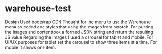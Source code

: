 # warehouse-test
Design
Used bootstrap CDN
Thought for the menu to use the Warehouse menu so coded and styles that using the images from scratch.
For pursing the images and contenttook a formed JSON string and return the resulting JS value
Regarding the images I used a carousel for tablet and mobile. For UI/UX purposes for tablet set the carousel to show three items at a time. 
For mobile it shows one item.
